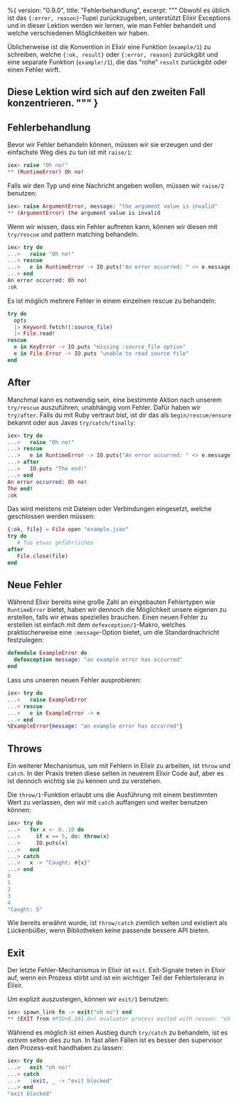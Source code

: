 %{
  version: "0.9.0",
  title: "Fehlerbehandlung",
  excerpt: """
  Obwohl es üblich ist das `{:error, reason}`-Tupel zurückzugeben, unterstützt Elixir Exceptions und in dieser Lektion werden wir lernen, wie man Fehler behandelt und welche verschiedenen Möglichkeiten wir haben.

Üblicherweise ist die Konvention in Elixir eine Funktion (`example/1`) zu schreiben, welche `{:ok, result}` oder `{:error, reason}` zurückgibt und eine separate Funktion (`example!/1`), die das "rohe" `result` zurückgibt oder einen Fehler wirft.

Diese Lektion wird sich auf den zweiten Fall konzentrieren.
  """
}
---

## Fehlerbehandlung

Bevor wir Fehler behandeln können, müssen wir sie erzeugen und der einfachste Weg dies zu tun ist mit `raise/1`:

```elixir
iex> raise "Oh no!"
** (RuntimeError) Oh no!
```

Falls wir den Typ und eine Nachricht angeben wollen, müssen wir `raise/2` benutzen:

```elixir
iex> raise ArgumentError, message: "the argument value is invalid"
** (ArgumentError) the argument value is invalid
```

Wenn wir wissen, dass ein Fehler auftreten kann, können wir diesen mit `try/rescue` und pattern matching behandeln:

```elixir
iex> try do
...>   raise "Oh no!"
...> rescue
...>   e in RuntimeError -> IO.puts("An error occurred: " <> e.message)
...> end
An error occurred: Oh no!
:ok
```

Es ist möglich mehrere Fehler in einem einzelnen rescue zu behandeln:

```elixir
try do
  opts
  |> Keyword.fetch!(:source_file)
  |> File.read!
rescue
  e in KeyError -> IO.puts "missing :source_file option"
  e in File.Error -> IO.puts "unable to read source file"
end
```

## After

Manchmal kann es notwendig sein, eine bestimmte Aktion nach unserem `try/rescue` auszuführen, unabhängig vom Fehler. Dafür haben wir `try/after`.  Falls du mit Ruby vertraut bist, ist dir das als `begin/rescue/ensure` bekannt oder aus Javas `try/catch/finally`:

```elixir
iex> try do
...>   raise "Oh no!"
...> rescue
...>   e in RuntimeError -> IO.puts("An error occurred: " <> e.message)
...> after
...>   IO.puts "The end!"
...> end
An error occurred: Oh no!
The end!
:ok
```

Das wird meistens mit Dateien oder Verbindungen eingesetzt, welche geschlossen werden müssen:

```elixir
{:ok, file} = File.open "example.json"
try do
   # Tue etwas gefährliches
after
   File.close(file)
end
```

## Neue Fehler

Während Elixir bereits eine große Zahl an eingebauten Fehlertypen wie `RuntimeError` bietet, haben wir dennoch die Möglichkeit unsere eigenen zu erstellen, falls wir etwas spezielles brauchen. Einen neuen Fehler zu erstellen ist einfach mit dem `defexception/1`-Makro, welches praktischerweise eine `:message`-Option bietet, um die Standardnachricht festzulegen:

```elixir
defmodule ExampleError do
  defexception message: "an example error has occurred"
end
```

Lass uns unseren neuen Fehler ausprobieren:

```elixir
iex> try do
...>   raise ExampleError
...> rescue
...>   e in ExampleError -> e
...> end
%ExampleError{message: "an example error has occurred"}
```

## Throws

Ein weiterer Mechanismus, um mit Fehlern in Elixir zu arbeiten, ist `throw` und `catch`. In der Praxis treten diese selten in neuerem Elixir Code auf, aber es ist dennoch wichtig sie zu kennen und zu verstehen.

Die `throw/1`-Funktion erlaubt uns die Ausführung mit einem bestimmten Wert zu verlassen, den wir mit `catch` auffangen und weiter benutzen können:

```elixir
iex> try do
...>   for x <- 0..10 do
...>     if x == 5, do: throw(x)
...>     IO.puts(x)
...>   end
...> catch
...>   x -> "Caught: #{x}"
...> end
0
1
2
3
4
"Caught: 5"
```

Wie bereits erwähnt wurde, ist `throw/catch` ziemlich selten und existiert als Lückenbüßer, wenn Bibliotheken keine passende bessere API bieten.

## Exit

Der letzte Fehler-Mechanismus in Elixir ist `exit`. Exit-Signale treten in Elixir auf, wenn ein Prozess stirbt und ist ein wichtiger Teil der Fehlertoleranz in Elixir.

Um explizit auszusteigen, können wir `exit/1` benutzen:

```elixir
iex> spawn_link fn -> exit("oh no") end
** (EXIT from #PID<0.101.0>) evaluator process exited with reason: "oh no"
```

Während es möglich ist einen Austieg durch `try/catch` zu behandeln, ist es _extrem_ selten dies zu tun. In fast allen Fällen ist es besser den supervisor den Prozess-exit handhaben zu lassen:

```elixir
iex> try do
...>   exit "oh no!"
...> catch
...>   :exit, _ -> "exit blocked"
...> end
"exit blocked"
```
